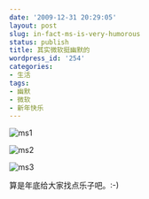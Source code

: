 ```yaml
---
date: '2009-12-31 20:29:05'
layout: post
slug: in-fact-ms-is-very-humorous
status: publish
title: 其实微软挺幽默的
wordpress_id: '254'
categories:
- 生活
tags:
- 幽默
- 微软
- 新年快乐
---
```


![ms1](http://yixuan.cos.name/cn/wp-content/uploads/2009/12/ms1.png)

![ms2](http://yixuan.cos.name/cn/wp-content/uploads/2009/12/ms2.png)

![ms3](http://yixuan.cos.name/cn/wp-content/uploads/2009/12/ms3.png)

算是年底给大家找点乐子吧。:-)
